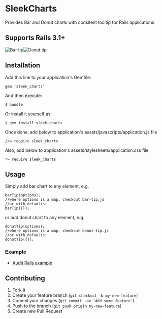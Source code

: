 # SleekCharts

Provides Bar and Donut charts with consitent tooltip for Rails applications.

## Supports Rails 3.1+

![Bar tip](https://github.com/gouravtiwari/sleek_charts/raw/master/docs/bar-tip.png)![Donut tip](https://github.com/gouravtiwari/sleek_charts/raw/master/docs/donut-tip.png)

## Installation

Add this line to your application's Gemfile:

    gem 'sleek_charts'

And then execute:

    $ bundle

Or install it yourself as:

    $ gem install sleek_charts

Once done, add below to application's assets/javascripts/application.js file

    //= require sleek_charts

Also, add below to application's assets/stylesheets/application.css file

    *= require sleek_charts

## Usage

Simply add bar chart to any element, e.g.

    barTip(options);
    //where options is a map, checkout bar-tip.js
    //or with defaults:
    barTip({});
    

or add donut chart to any element, e.g.

    donutTip(options);
    //where options is a map, checkout donut-tip.js
    //or with defaults:
    donutTip({});

### Example

* [Audit Rails example](www.audit-rails.info/audit_rails/audits/analytics)

## Contributing

1. Fork it
2. Create your feature branch (`git checkout -b my-new-feature`)
3. Commit your changes (`git commit -am 'Add some feature'`)
4. Push to the branch (`git push origin my-new-feature`)
5. Create new Pull Request
